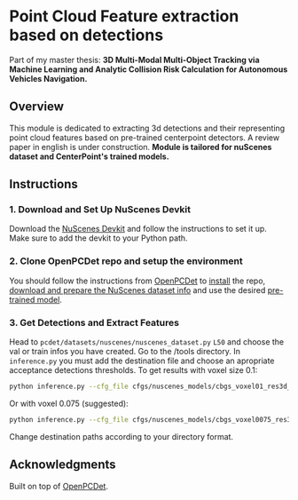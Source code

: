 # Point Cloud Feature extraction based on detections
Part of my master thesis: 
**3D Multi-Modal Multi-Object Tracking via Machine Learning and Analytic Collision Risk Calculation for Autonomous Vehicles Navigation.**

## Overview
This module is dedicated to extracting 3d detections and their representing point cloud features based on pre-trained centerpoint detectors. A review paper in english is under construction.
**Module is tailored for nuScenes dataset and CenterPoint's trained models.**

## Instructions
### 1. Download and Set Up NuScenes Devkit
Download the [NuScenes Devkit](https://github.com/nutonomy/nuscenes-devkit) and follow the instructions to set it up.
Make sure to add the devkit to your Python path.

### 2. Clone OpenPCDet repo and setup the environment
You should follow the instructions from [OpenPCDet](https://github.com/open-mmlab/OpenPCDet.git) to [install](https://github.com/open-mmlab/OpenPCDet/blob/master/docs/INSTALL.md) the repo, [download and prepare the NuScenes dataset info](https://github.com/open-mmlab/OpenPCDet/blob/master/docs/GETTING_STARTED.md) and use the desired [pre-trained model](https://github.com/open-mmlab/OpenPCDet/blob/master/README.md).

### 3. Get Detections and Extract Features
Head to ```pcdet/datasets/nuscenes/nuscenes_dataset.py``` ```L50``` and choose the val or train infos you have created.
Go to the /tools directory.
In ```inference.py``` you must add the destination file and choose an apropriate acceptance detections thresholds.
To get results with voxel size 0.1:
```bash
python inference.py --cfg_file cfgs/nuscenes_models/cbgs_voxel01_res3d_centerpoint.yaml --data_path /second_ext4/ktsiakas/kosmas/nuscenes --ckpt ../cbgs_voxel01_centerpoint_nds_6454.pth
```
Or with voxel 0.075 (suggested):
```bash
python inference.py --cfg_file cfgs/nuscenes_models/cbgs_voxel0075_res3d_centerpoint.yaml --data_path /second_ext4/ktsiakas/kosmas/nuscenes --ckpt ../cbgs_voxel0075_centerpoint_nds_6648.pth
```
Change destination paths according to your directory format.


## Acknowledgments
Built on top of [OpenPCDet](https://github.com/open-mmlab/OpenPCDet.git).
